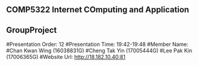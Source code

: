 ## COMP5322 Internet COmputing and Application
## GroupProject
#Presentation Order: 12
#Presentation Time: 19:42-19:48
#Member Name:
#Chan Kwan Wing (16038831G)
#Cheng Tak Yin (17005444G)
#Lee Pak Kin (17006365G)
#Website Url: http://18.182.10.40:81
